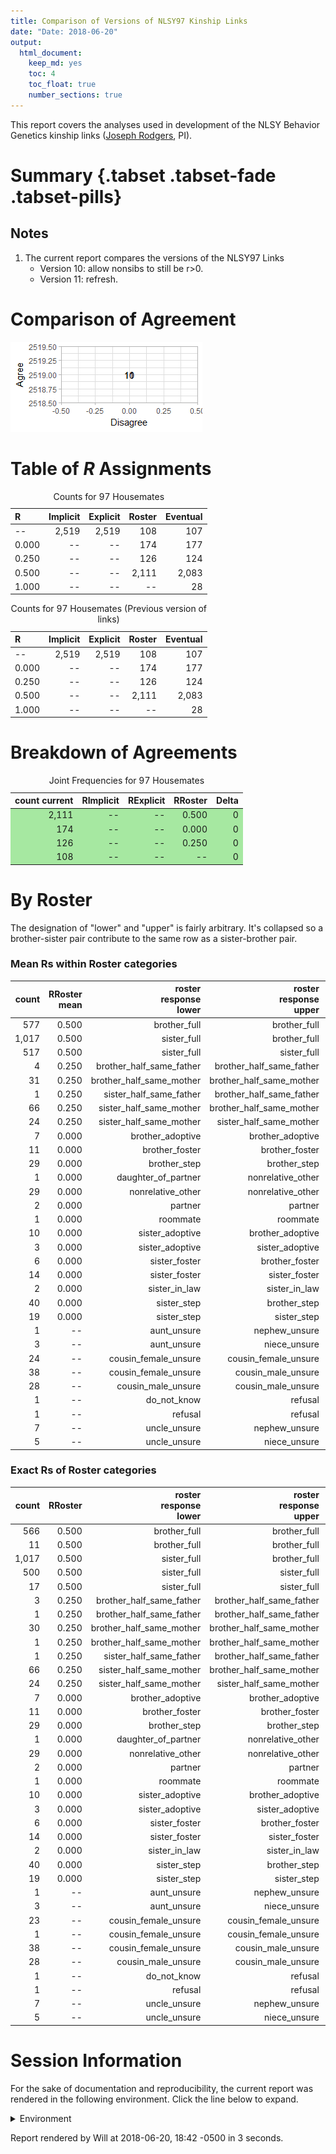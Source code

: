 ```yaml
---
title: Comparison of Versions of NLSY97 Kinship Links
date: "Date: 2018-06-20"
output:
  html_document:
    keep_md: yes
    toc: 4
    toc_float: true
    number_sections: true
---
```


This report covers the analyses used in development of the NLSY Behavior Genetics kinship links ([Joseph Rodgers](https://www.vanderbilt.edu/psychological_sciences/bio/joe-rodgers), PI).

<!--  Set the working directory to the repository's base directory; this assumes the report is nested inside of two directories.-->


<!-- Set the report-wide options, and point to the external code file. -->


<!-- Load 'sourced' R files.  Suppress the output when loading sources. -->


<!-- Load packages, or at least verify they're available on the local machine.  Suppress the output when loading packages. -->


<!-- Load any global functions and variables declared in the R file.  Suppress the output. -->


<!-- Declare any global functions specific to a Rmd output.  Suppress the output. -->


<!-- Load the datasets.   -->


<!-- Tweak the datasets.   -->


# Summary {.tabset .tabset-fade .tabset-pills}

## Notes
1. The current report compares the versions of the NLSY97 Links
    * Version 10: allow nonsibs to still be r>0.
    * Version 11: refresh.

# Comparison of Agreement
![](figure-png/graph-roc-1.png)<!-- -->

# Table of *R* Assignments
<table class="table table-striped table-hover table-condensed table-responsive" style="width: auto !important; ">
<caption>Counts for 97 Housemates</caption>
 <thead>
  <tr>
   <th style="text-align:left;"> R </th>
   <th style="text-align:right;"> Implicit </th>
   <th style="text-align:right;"> Explicit </th>
   <th style="text-align:right;"> Roster </th>
   <th style="text-align:right;"> Eventual </th>
  </tr>
 </thead>
<tbody>
  <tr>
   <td style="text-align:left;"> -- </td>
   <td style="text-align:right;"> 2,519 </td>
   <td style="text-align:right;"> 2,519 </td>
   <td style="text-align:right;"> 108 </td>
   <td style="text-align:right;"> 107 </td>
  </tr>
  <tr>
   <td style="text-align:left;"> 0.000 </td>
   <td style="text-align:right;"> -- </td>
   <td style="text-align:right;"> -- </td>
   <td style="text-align:right;"> 174 </td>
   <td style="text-align:right;"> 177 </td>
  </tr>
  <tr>
   <td style="text-align:left;"> 0.250 </td>
   <td style="text-align:right;"> -- </td>
   <td style="text-align:right;"> -- </td>
   <td style="text-align:right;"> 126 </td>
   <td style="text-align:right;"> 124 </td>
  </tr>
  <tr>
   <td style="text-align:left;"> 0.500 </td>
   <td style="text-align:right;"> -- </td>
   <td style="text-align:right;"> -- </td>
   <td style="text-align:right;"> 2,111 </td>
   <td style="text-align:right;"> 2,083 </td>
  </tr>
  <tr>
   <td style="text-align:left;"> 1.000 </td>
   <td style="text-align:right;"> -- </td>
   <td style="text-align:right;"> -- </td>
   <td style="text-align:right;"> -- </td>
   <td style="text-align:right;"> 28 </td>
  </tr>
</tbody>
</table>

<table class="table table-striped table-hover table-condensed table-responsive" style="width: auto !important; ">
<caption>Counts for 97 Housemates (Previous version of links)</caption>
 <thead>
  <tr>
   <th style="text-align:left;"> R </th>
   <th style="text-align:right;"> Implicit </th>
   <th style="text-align:right;"> Explicit </th>
   <th style="text-align:right;"> Roster </th>
   <th style="text-align:right;"> Eventual </th>
  </tr>
 </thead>
<tbody>
  <tr>
   <td style="text-align:left;"> -- </td>
   <td style="text-align:right;"> 2,519 </td>
   <td style="text-align:right;"> 2,519 </td>
   <td style="text-align:right;"> 108 </td>
   <td style="text-align:right;"> 107 </td>
  </tr>
  <tr>
   <td style="text-align:left;"> 0.000 </td>
   <td style="text-align:right;"> -- </td>
   <td style="text-align:right;"> -- </td>
   <td style="text-align:right;"> 174 </td>
   <td style="text-align:right;"> 177 </td>
  </tr>
  <tr>
   <td style="text-align:left;"> 0.250 </td>
   <td style="text-align:right;"> -- </td>
   <td style="text-align:right;"> -- </td>
   <td style="text-align:right;"> 126 </td>
   <td style="text-align:right;"> 124 </td>
  </tr>
  <tr>
   <td style="text-align:left;"> 0.500 </td>
   <td style="text-align:right;"> -- </td>
   <td style="text-align:right;"> -- </td>
   <td style="text-align:right;"> 2,111 </td>
   <td style="text-align:right;"> 2,083 </td>
  </tr>
  <tr>
   <td style="text-align:left;"> 1.000 </td>
   <td style="text-align:right;"> -- </td>
   <td style="text-align:right;"> -- </td>
   <td style="text-align:right;"> -- </td>
   <td style="text-align:right;"> 28 </td>
  </tr>
</tbody>
</table>

# Breakdown of Agreements 
<table class="table table-striped table-hover table-condensed table-responsive" style="width: auto !important; ">
<caption>Joint Frequencies for 97 Housemates</caption>
 <thead>
  <tr>
   <th style="text-align:right;"> count current </th>
   <th style="text-align:right;"> RImplicit </th>
   <th style="text-align:right;"> RExplicit </th>
   <th style="text-align:right;"> RRoster </th>
   <th style="text-align:right;"> Delta </th>
  </tr>
 </thead>
<tbody>
  <tr>
   <td style="text-align:right;background-color: #a6e8a1;"> 2,111 </td>
   <td style="text-align:right;background-color: #a6e8a1;"> -- </td>
   <td style="text-align:right;background-color: #a6e8a1;"> -- </td>
   <td style="text-align:right;background-color: #a6e8a1;"> 0.500 </td>
   <td style="text-align:right;background-color: #a6e8a1;"> 0 </td>
  </tr>
  <tr>
   <td style="text-align:right;background-color: #a6e8a1;"> 174 </td>
   <td style="text-align:right;background-color: #a6e8a1;"> -- </td>
   <td style="text-align:right;background-color: #a6e8a1;"> -- </td>
   <td style="text-align:right;background-color: #a6e8a1;"> 0.000 </td>
   <td style="text-align:right;background-color: #a6e8a1;"> 0 </td>
  </tr>
  <tr>
   <td style="text-align:right;background-color: #a6e8a1;"> 126 </td>
   <td style="text-align:right;background-color: #a6e8a1;"> -- </td>
   <td style="text-align:right;background-color: #a6e8a1;"> -- </td>
   <td style="text-align:right;background-color: #a6e8a1;"> 0.250 </td>
   <td style="text-align:right;background-color: #a6e8a1;"> 0 </td>
  </tr>
  <tr>
   <td style="text-align:right;background-color: #a6e8a1;"> 108 </td>
   <td style="text-align:right;background-color: #a6e8a1;"> -- </td>
   <td style="text-align:right;background-color: #a6e8a1;"> -- </td>
   <td style="text-align:right;background-color: #a6e8a1;"> -- </td>
   <td style="text-align:right;background-color: #a6e8a1;"> 0 </td>
  </tr>
</tbody>
</table>

# By Roster 

The designation of "lower" and "upper" is fairly arbitrary.  It's collapsed so a brother-sister pair contribute to the same row as a sister-brother pair.


### Mean Rs within Roster categories



| count| RRoster<br/>mean| roster<br/>response<br/>lower| roster<br/>response<br/>upper| RPass1<br/>mean| RFull<br/>mean| R<br/>mean| concern|
|-----:|----------------:|-----------------------------:|-----------------------------:|---------------:|--------------:|----------:|-------:|
|   577|            0.500|                  brother_full|                  brother_full|           0.510|          0.510|      0.510|       -|
| 1,017|            0.500|                   sister_full|                  brother_full|           0.500|          0.500|      0.500|       -|
|   517|            0.500|                   sister_full|                   sister_full|           0.516|          0.516|      0.516|       -|
|     4|            0.250|      brother_half_same_father|      brother_half_same_father|           0.188|          0.188|         --|       -|
|    31|            0.250|      brother_half_same_mother|      brother_half_same_mother|           0.242|          0.242|         --|       -|
|     1|            0.250|       sister_half_same_father|      brother_half_same_father|           0.250|          0.250|      0.250|       -|
|    66|            0.250|       sister_half_same_mother|      brother_half_same_mother|           0.250|          0.250|      0.250|       -|
|    24|            0.250|       sister_half_same_mother|       sister_half_same_mother|           0.250|          0.250|      0.250|       -|
|     7|            0.000|              brother_adoptive|              brother_adoptive|           0.000|          0.000|         --|       -|
|    11|            0.000|                brother_foster|                brother_foster|           0.000|          0.000|         --|       -|
|    29|            0.000|                  brother_step|                  brother_step|           0.000|          0.000|         --|       -|
|     1|            0.000|           daughter_of_partner|             nonrelative_other|           0.000|          0.000|         --|       -|
|    29|            0.000|             nonrelative_other|             nonrelative_other|           0.000|          0.000|         --|       -|
|     2|            0.000|                       partner|                       partner|           0.000|          0.000|         --|       -|
|     1|            0.000|                      roommate|                      roommate|           0.000|          0.000|         --|       -|
|    10|            0.000|               sister_adoptive|              brother_adoptive|           0.000|          0.000|         --|       -|
|     3|            0.000|               sister_adoptive|               sister_adoptive|           0.000|          0.000|         --|       -|
|     6|            0.000|                 sister_foster|                brother_foster|           0.000|          0.000|         --|       -|
|    14|            0.000|                 sister_foster|                 sister_foster|           0.000|          0.000|         --|       -|
|     2|            0.000|                 sister_in_law|                 sister_in_law|           0.000|          0.000|         --|       -|
|    40|            0.000|                   sister_step|                  brother_step|           0.000|          0.000|         --|       -|
|    19|            0.000|                   sister_step|                   sister_step|           0.000|          0.000|         --|       -|
|     1|               --|                   aunt_unsure|                 nephew_unsure|              --|             --|         --|       -|
|     3|               --|                   aunt_unsure|                  niece_unsure|              --|             --|         --|       -|
|    24|               --|          cousin_female_unsure|          cousin_female_unsure|              --|             --|         --|       -|
|    38|               --|          cousin_female_unsure|            cousin_male_unsure|              --|             --|         --|       -|
|    28|               --|            cousin_male_unsure|            cousin_male_unsure|              --|             --|         --|       -|
|     1|               --|                   do_not_know|                       refusal|              --|             --|         --|       -|
|     1|               --|                       refusal|                       refusal|              --|             --|         --|       -|
|     7|               --|                  uncle_unsure|                 nephew_unsure|              --|             --|         --|       -|
|     5|               --|                  uncle_unsure|                  niece_unsure|              --|             --|         --|       -|


### Exact Rs of Roster categories



| count| RRoster| roster<br/>response<br/>lower| roster<br/>response<br/>upper| RPass1| RFull|     R| concern|
|-----:|-------:|-----------------------------:|-----------------------------:|------:|-----:|-----:|-------:|
|   566|   0.500|                  brother_full|                  brother_full|  0.500| 0.500| 0.500|       -|
|    11|   0.500|                  brother_full|                  brother_full|  1.000| 1.000| 1.000|       -|
| 1,017|   0.500|                   sister_full|                  brother_full|  0.500| 0.500| 0.500|       -|
|   500|   0.500|                   sister_full|                   sister_full|  0.500| 0.500| 0.500|       -|
|    17|   0.500|                   sister_full|                   sister_full|  1.000| 1.000| 1.000|       -|
|     3|   0.250|      brother_half_same_father|      brother_half_same_father|  0.250| 0.250| 0.250|       -|
|     1|   0.250|      brother_half_same_father|      brother_half_same_father|  0.000| 0.000|    --|       -|
|    30|   0.250|      brother_half_same_mother|      brother_half_same_mother|  0.250| 0.250| 0.250|       -|
|     1|   0.250|      brother_half_same_mother|      brother_half_same_mother|  0.000| 0.000|    --|       -|
|     1|   0.250|       sister_half_same_father|      brother_half_same_father|  0.250| 0.250| 0.250|       -|
|    66|   0.250|       sister_half_same_mother|      brother_half_same_mother|  0.250| 0.250| 0.250|       -|
|    24|   0.250|       sister_half_same_mother|       sister_half_same_mother|  0.250| 0.250| 0.250|       -|
|     7|   0.000|              brother_adoptive|              brother_adoptive|  0.000| 0.000|    --|       -|
|    11|   0.000|                brother_foster|                brother_foster|  0.000| 0.000|    --|       -|
|    29|   0.000|                  brother_step|                  brother_step|  0.000| 0.000|    --|       -|
|     1|   0.000|           daughter_of_partner|             nonrelative_other|  0.000| 0.000|    --|       -|
|    29|   0.000|             nonrelative_other|             nonrelative_other|  0.000| 0.000|    --|       -|
|     2|   0.000|                       partner|                       partner|  0.000| 0.000|    --|       -|
|     1|   0.000|                      roommate|                      roommate|  0.000| 0.000|    --|       -|
|    10|   0.000|               sister_adoptive|              brother_adoptive|  0.000| 0.000|    --|       -|
|     3|   0.000|               sister_adoptive|               sister_adoptive|  0.000| 0.000|    --|       -|
|     6|   0.000|                 sister_foster|                brother_foster|  0.000| 0.000|    --|       -|
|    14|   0.000|                 sister_foster|                 sister_foster|  0.000| 0.000|    --|       -|
|     2|   0.000|                 sister_in_law|                 sister_in_law|  0.000| 0.000|    --|       -|
|    40|   0.000|                   sister_step|                  brother_step|  0.000| 0.000|    --|       -|
|    19|   0.000|                   sister_step|                   sister_step|  0.000| 0.000|    --|       -|
|     1|      --|                   aunt_unsure|                 nephew_unsure|     --|    --|    --|       -|
|     3|      --|                   aunt_unsure|                  niece_unsure|     --|    --|    --|       -|
|    23|      --|          cousin_female_unsure|          cousin_female_unsure|     --|    --|    --|       -|
|     1|      --|          cousin_female_unsure|          cousin_female_unsure|  0.000| 0.000|    --|       -|
|    38|      --|          cousin_female_unsure|            cousin_male_unsure|     --|    --|    --|       -|
|    28|      --|            cousin_male_unsure|            cousin_male_unsure|     --|    --|    --|       -|
|     1|      --|                   do_not_know|                       refusal|     --|    --|    --|       -|
|     1|      --|                       refusal|                       refusal|     --|    --|    --|       -|
|     7|      --|                  uncle_unsure|                 nephew_unsure|     --|    --|    --|       -|
|     5|      --|                  uncle_unsure|                  niece_unsure|     --|    --|    --|       -|



# Session Information
For the sake of documentation and reproducibility, the current report was rendered in the following environment.  Click the line below to expand.

<details>
  <summary>Environment <span class="glyphicon glyphicon-plus-sign"></span></summary>

```
Session info --------------------------------------------------------------------------------------
```

```
 setting  value                                      
 version  R version 3.5.0 Patched (2018-05-14 r74725)
 system   x86_64, mingw32                            
 ui       RTerm                                      
 language (EN)                                       
 collate  English_United States.1252                 
 tz       America/Chicago                            
 date     2018-06-20                                 
```

```
Packages ------------------------------------------------------------------------------------------
```

```
 package     * version    date       source                          
 assertthat    0.2.0      2017-04-11 CRAN (R 3.5.0)                  
 backports     1.1.2      2017-12-13 CRAN (R 3.5.0)                  
 base        * 3.5.0      2018-05-15 local                           
 bindr         0.1.1      2018-03-13 CRAN (R 3.5.0)                  
 bindrcpp    * 0.2.2      2018-03-29 CRAN (R 3.5.0)                  
 bit           1.1-14     2018-05-29 CRAN (R 3.5.0)                  
 bit64         0.9-7      2017-05-08 CRAN (R 3.5.0)                  
 blob          1.1.1      2018-03-25 CRAN (R 3.5.0)                  
 checkmate     1.8.6      2018-06-20 Github (mllg/checkmate@bc16595) 
 colorspace    1.3-2      2016-12-14 CRAN (R 3.5.0)                  
 compiler      3.5.0      2018-05-15 local                           
 config        0.3        2018-03-27 CRAN (R 3.5.0)                  
 datasets    * 3.5.0      2018-05-15 local                           
 DBI           1.0.0      2018-05-02 CRAN (R 3.5.0)                  
 devtools      1.13.5     2018-02-18 CRAN (R 3.5.0)                  
 digest        0.6.15     2018-01-28 CRAN (R 3.5.0)                  
 dplyr         0.7.5      2018-05-19 CRAN (R 3.5.0)                  
 evaluate      0.10.1     2017-06-24 CRAN (R 3.5.0)                  
 ggplot2     * 2.2.1      2016-12-30 CRAN (R 3.5.0)                  
 glue          1.2.0      2017-10-29 CRAN (R 3.5.0)                  
 graphics    * 3.5.0      2018-05-15 local                           
 grDevices   * 3.5.0      2018-05-15 local                           
 grid          3.5.0      2018-05-15 local                           
 gtable        0.2.0      2016-02-26 CRAN (R 3.5.0)                  
 highr         0.7        2018-06-09 CRAN (R 3.5.0)                  
 hms           0.4.2.9000 2018-06-20 Github (tidyverse/hms@2e0a39a)  
 htmltools     0.3.6      2017-04-28 CRAN (R 3.5.0)                  
 httr          1.3.1      2017-08-20 CRAN (R 3.5.0)                  
 kableExtra    0.9.0      2018-05-21 CRAN (R 3.5.0)                  
 knitr       * 1.20       2018-02-20 CRAN (R 3.5.0)                  
 labeling      0.3        2014-08-23 CRAN (R 3.5.0)                  
 lazyeval      0.2.1      2017-10-29 CRAN (R 3.5.0)                  
 magrittr    * 1.5        2014-11-22 CRAN (R 3.5.0)                  
 memoise       1.1.0      2017-04-21 CRAN (R 3.5.0)                  
 methods     * 3.5.0      2018-05-15 local                           
 munsell       0.5.0      2018-06-12 CRAN (R 3.5.0)                  
 odbc          1.1.5      2018-06-20 Github (r-dbi/odbc@2255001)     
 OuhscMunge    0.1.9.9008 2018-06-20 local                           
 pillar        1.2.3      2018-05-25 CRAN (R 3.5.0)                  
 pkgconfig     2.0.1      2017-03-21 CRAN (R 3.5.0)                  
 plyr          1.8.4      2016-06-08 CRAN (R 3.5.0)                  
 purrr         0.2.5      2018-05-29 CRAN (R 3.5.0)                  
 R6            2.2.2      2017-06-17 CRAN (R 3.5.0)                  
 Rcpp          0.12.17    2018-05-18 CRAN (R 3.5.0)                  
 readr         1.2.0      2018-06-20 Github (tidyverse/readr@05890c3)
 rlang         0.2.1      2018-05-30 CRAN (R 3.5.0)                  
 rmarkdown     1.10       2018-06-11 CRAN (R 3.5.0)                  
 rprojroot     1.3-2      2018-01-03 CRAN (R 3.5.0)                  
 RSQLite       2.1.1      2018-05-06 CRAN (R 3.5.0)                  
 rstudioapi    0.7        2017-09-07 CRAN (R 3.5.0)                  
 rvest         0.3.2      2016-06-17 CRAN (R 3.5.0)                  
 scales        0.5.0      2017-08-24 CRAN (R 3.5.0)                  
 stats       * 3.5.0      2018-05-15 local                           
 stringi       1.2.3      2018-06-12 CRAN (R 3.5.0)                  
 stringr       1.3.1      2018-05-10 CRAN (R 3.5.0)                  
 testthat      2.0.0      2017-12-13 CRAN (R 3.5.0)                  
 tibble        1.4.2      2018-01-22 CRAN (R 3.5.0)                  
 tidyselect    0.2.4      2018-02-26 CRAN (R 3.5.0)                  
 tools         3.5.0      2018-05-15 local                           
 utils       * 3.5.0      2018-05-15 local                           
 viridisLite   0.3.0      2018-02-01 CRAN (R 3.5.0)                  
 withr         2.1.2      2018-03-15 CRAN (R 3.5.0)                  
 xml2          1.2.0      2018-01-24 CRAN (R 3.5.0)                  
 yaml          2.1.19     2018-05-01 CRAN (R 3.5.0)                  
```
</details>



Report rendered by Will at 2018-06-20, 18:42 -0500 in 3 seconds.
